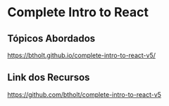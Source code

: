 # Complete Intro to React

## Tópicos Abordados

https://btholt.github.io/complete-intro-to-react-v5/

## Link dos Recursos

https://github.com/btholt/complete-intro-to-react-v5
